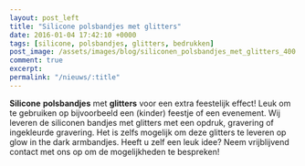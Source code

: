 ```yaml
---
layout: post_left
title: "Silicone polsbandjes met glitters"
date: 2016-01-04 17:42:10 +0000
tags: [silicone, polsbandjes, glitters, bedrukken]
post_image: /assets/images/blog/siliconen_polsbandjes_met_glitters_400.jpg
comment: true
excerpt:
permalink: "/nieuws/:title"
---
```

<p><strong>Silicone</strong> <strong>polsbandjes</strong> met <strong>glitters</strong> voor een extra feestelijk effect! Leuk om te gebruiken op bijvoorbeeld een (kinder) feestje of een evenement. Wij leveren de siliconen bandjes met glitters met een opdruk, gravering of ingekleurde gravering. Het is zelfs mogelijk om deze glitters te leveren op glow in the dark armbandjes. Heeft u zelf een leuk idee? Neem vrijblijvend contact met ons op om de mogelijkheden te bespreken!</p>
